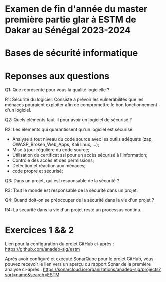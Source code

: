 # Examen de fin d'année du master première partie glar à ESTM de Dakar au Sénégal 2023-2024

# Bases de sécurité informatique

# Reponses aux questions

Q1: Que représente pour vous la qualité logicielle ?

R1: Sécurité du logiciel: 
Consiste à prévoir les vulnérabilités que les ménaces pouraient exploiter afin de compromettre le bon fonctionnement d'un logiciel.

Q2: Quels éléments faut-il pour avoir un logiciel de sécurisé ?

R2: Les élements qui quarantissent qu'un logiciel est sécurisé:

- Analyse à tout niveau du code source avec les outils adéquats (zap, OWASP_Broken_Web_Apps, Kali linux, ...);
- Mise à jour régulière du code source;
- Utilisation du certificat ssl pour un accès sécurisé à l'information;
- Contrôle des accès et des permissions;
- Détection et réaction aux ménaces;
- code propre et sécurisé;

Q3: Dans un projet, qui est responsable de la sécurité ?

R3: Tout le monde est responsable de la sécurité dans un projet:

Q4: Quand doit-on se préoccuper de la sécurité dans la vie d'un projet ?

R4: La sécurité dans la vie d'un projet reste un processus continu.


# Exercices 1 && 2
Lien pour la configuration du projet GitHub ci-après : 
https://github.com/anadeb-sig/estm

Après avoir configuré et exécuté SonarQube pour le projet GitHub, vous pouvez recevoir le lien vers un aperçu du rapport Sonar de la première analyse ci-après : 
https://sonarcloud.io/organizations/anadeb-sig/projects?sort=name&search=ESTM
